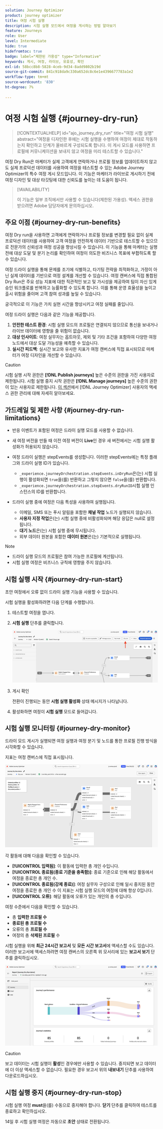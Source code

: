 ```yaml
---
solution: Journey Optimizer
product: journey optimizer
title: 여정 시험 실행
description: 시험 실행 모드에서 여정을 게시하는 방법 알아보기
feature: Journeys
role: User
level: Intermediate
hide: true
hidefromtoc: true
badge: label="제한된 가용성" type="Informative"
keywords: 게시, 여정, 라이브, 유효성, 확인
exl-id: 58bcc8b8-5828-4ceb-9d34-8add9802b19d
source-git-commit: 841c918da9c330a652dc8c6e1e4396677783a1e2
workflow-type: tm+mt
source-wordcount: '830'
ht-degree: 7%

---
```


# 여정 시험 실행 {#journey-dry-run}

>[!CONTEXTUALHELP]
>id="ajo_journey_dry_run"
>title="여정 시험 실행"
>abstract="여정을 디자인한 후에는 시험 실행을 수행하여 여정이 제대로 작동하는지 확인하고 단계가 올바르게 구성되도록 합니다. 이 게시 모드를 사용하면 프로필에 커뮤니케이션을 보내지 않고 여정을 미리 테스트할 수 있습니다."

여정 Dry Run은 마케터가 실제 고객에게 연락하거나 프로필 정보를 업데이트하지 않고도 실제 프로덕션 데이터를 사용하여 여정을 테스트할 수 있는 Adobe Journey Optimizer의 특수 여정 게시 모드입니다.  이 기능은 마케터가 라이브로 게시하기 전에 여정 디자인 및 대상 타깃팅에 대한 신뢰도를 높이는 데 도움이 됩니다.


>[!AVAILABILITY]
>
>이 기능은 일부 조직에서만 사용할 수 있습니다(제한된 가용성). 액세스 권한을 받으려면 Adobe 담당자에게 문의하십시오.


## 주요 이점 {#journey-dry-run-benefits}

여정 Dry run을 사용하면 고객에게 연락하거나 프로필 정보를 변경할 필요 없이 실제 프로덕션 데이터를 사용하여 고객 여정을 안전하게 데이터 기반으로 테스트할 수 있으므로 전문가의 신뢰성과 여정 성공을 향상시킬 수 있습니다. 이 기능을 통해 마케터는 실행 전에 대상 도달 및 분기 논리를 확인하여 여정이 의도한 비즈니스 목표에 부합하도록 할 수 있습니다.

여정 드라이 실행을 통해 문제를 조기에 식별하고, 타기팅 전략을 최적화하고, 가정이 아닌 실제 데이터를 기반으로 여정 설계를 개선할 수 있습니다. 여정 캔버스에 직접 통합된 Dry Run은 주요 성능 지표에 대한 직관적인 보고 및 가시성을 제공하여 팀이 자신 있게 승인 워크플로를 반복하고 능률화할 수 있도록 합니다. 이를 통해 운영 효율성을 높이고 출시 위험을 줄이며 고객 참여 성과를 높일 수 있습니다.

궁극적으로 이 기능은 가치 실현 시간을 향상시키고 여정 실패를 줄입니다.

여정 드라이 실행은 다음과 같은 기능을 제공합니다.

1. **안전한 테스트 환경**: 시험 실행 모드의 프로필은 연결되지 않으므로 통신을 보내거나 라이브 데이터에 영향을 줄 위험이 없습니다.
1. **대상 인사이트**: 여정 실무자는 옵트아웃, 제외 및 기타 조건을 포함하여 다양한 여정 노드에서 대상 도달 가능성을 예측할 수 있습니다.
1. **실시간 피드백**: 실시간 보고와 유사한 지표가 여정 캔버스에 직접 표시되므로 마케터가 여정 디자인을 개선할 수 있습니다.


>[!CAUTION]
>
> 시험 실행 시작 권한은 **[!DNL Publish journeys]** 높은 수준의 권한을 가진 사용자로 제한됩니다. 시험 실행 중지 시작 권한은 **[!DNL Manage journeys]** 높은 수준의 권한이 있는 사용자로 제한됩니다. [이 섹션](../administration/permissions-overview.md)에서 [!DNL Journey Optimizer] 사용자의 액세스 권한 관리에 대해 자세히 알아보세요.


## 가드레일 및 제한 사항 {#journey-dry-run-limitations}

* 반응 이벤트가 포함된 여정은 드라이 실행 모드를 사용할 수 없습니다.
* 새 여정 버전을 만들 때 이전 여정 버전이 **Live**&#x200B;인 경우 새 버전에서는 시험 실행 활성화가 허용되지 않습니다.
* 여정 드라이 실행은 stepEvents를 생성합니다. 이러한 stepEvents에는 특정 플래그와 드라이 실행 ID가 있습니다.
   * `_experience.journeyOrchestration.stepEvents.inDryRun`은(는) 시험 실행이 활성화되면 `true`을(를) 반환하고 그렇지 않으면 `false`을(를) 반환합니다.
   * `_experience.journeyOrchestration.stepEvents.dryRunID`시험 실행 인스턴스의 ID를 반환합니다.
* 드라이 실행 중에 여정은 다음 특성을 사용하여 실행됩니다.

   * 이메일, SMS 또는 푸시 알림을 포함한 **채널 작업** 노드가 실행되지 않습니다.
   * **사용자 지정 작업**&#x200B;은(는) 시험 실행 중에 비활성화되며 해당 응답은 null로 설정됩니다.
   * **대기 노드**은(는) 시험 실행 중에 무시됩니다.
     <!--You can override the wait block timeouts, then if you have wait blocks duration longer than allowed dry run journey duration, then that branch will not execute completely.-->
   * 외부 데이터 원본을 포함한 **데이터 원본**&#x200B;은(는) 기본적으로 실행됩니다.

>[!NOTE]
>
> * 드라이 실행 모드의 프로필은 참여 가능한 프로필에 계산됩니다.
> * 시험 실행 여정은 비즈니스 규칙에 영향을 주지 않습니다.

## 시험 실행 시작 {#journey-dry-run-start}

초안 여정에서 오류 없이 드라이 실행 기능을 사용할 수 있습니다.

시험 실행을 활성화하려면 다음 단계를 수행합니다.

1. 테스트할 여정을 엽니다.
1. **시험 실행** 단추를 클릭합니다.

   ![여정 시험 실행 시작](assets/dry-run-button.png)

1. 게시 확인

   전환이 진행되는 동안 **시험 실행 활성화** 상태 메시지가 나타납니다.

1. 활성화하면 여정이 **시험 실행** 모드로 들어갑니다.

## 시험 실행 모니터링 {#journey-dry-monitor}

드라이 모드 게시가 실행되면 여정 실행과 여정 분기 및 노드를 통한 프로필 진행 방식을 시각화할 수 있습니다.

지표는 여정 캔버스에 직접 표시됩니다.

![여정 시험 실행 모니터링](assets/dry-run-metrics.png)

각 활동에 대해 다음을 확인할 수 있습니다.

* **[!UICONTROL 입력됨]**: 이 활동에 입력한 총 개인 수입니다.
* **[!UICONTROL 종료됨(종료 기준을 충족함)]**: 종료 기준으로 인해 해당 활동에서 여정을 종료한 총 개인 수.
* **[!UICONTROL 종료됨(강제 종료)]**: 여정 실무자 구성으로 인해 일시 중지된 동안 여정을 종료한 총 개인 수 이 지표는 시험 실행 모드의 여정에 대해 항상 0입니다.
* **[!UICONTROL 오류]**: 해당 활동에 오류가 있는 개인의 총 수입니다.


여정 수준에서 다음을 확인할 수 있습니다.

* 총 **입력한 프로필 수**
* **종료된 총 프로필 수**
* 오류의 총 **프로필 수**
* 여정의 총 **삭제된 프로필** 수

시험 실행을 위해 **최근 24시간 보고서** 및 **모든 시간 보고서**&#x200B;에 액세스할 수도 있습니다. 이러한 보고서에 액세스하려면 여정 캔버스의 오른쪽 위 모서리에 있는 **보고서 보기** 단추를 클릭하십시오.

![여정 시험 실행 보고서에 액세스](assets/dry-run-report.png)

>[!CAUTION]
>
> 보고 데이터는 시험 실행이 **활성**&#x200B;인 경우에만 사용할 수 있습니다.  중지되면 보고 데이터에 더 이상 액세스할 수 없습니다. 필요한 경우 보고서 위의 **내보내기** 단추를 사용하여 다운로드하십시오.


## 시험 실행 중지 {#journey-dry-run-stop}

시험 실행 여정 **must**&#x200B;을(를) 수동으로 중지해야 합니다. **닫기** 단추를 클릭하여 테스트를 종료하고 확인하십시오.

14일 후 시험 실행 여정은 자동으로 **초안** 상태로 전환됩니다.
